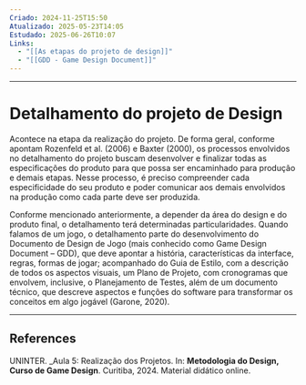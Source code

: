 ```yaml
---
Criado: 2024-11-25T15:50
Atualizado: 2025-05-23T14:05
Estudado: 2025-06-26T10:07
Links:
  - "[[As etapas do projeto de design]]"
  - "[[GDD - Game Design Document]]"
---
```

---
# Detalhamento do projeto de Design

Acontece na etapa da realização do projeto. De forma geral, conforme apontam Rozenfeld et al. (2006) e Baxter (2000), os processos envolvidos no detalhamento do projeto buscam desenvolver e finalizar todas as especificações do produto para que possa ser encaminhado para produção e demais etapas. Nesse processo, é preciso compreender cada especificidade do seu produto e poder comunicar aos demais envolvidos na produção como cada parte deve ser produzida.

Conforme mencionado anteriormente, a depender da área do design e do produto final, o detalhamento terá determinadas particularidades. Quando falamos de um jogo, o detalhamento parte do desenvolvimento do Documento de Design de Jogo (mais conhecido como Game Design Document – GDD), que deve apontar a história, características da interface, regras, formas de jogar; acompanhado do Guia de Estilo, com a descrição de todos os aspectos visuais, um Plano de Projeto, com cronogramas que envolvem, inclusive, o Planejamento de Testes, além de um documento técnico, que descreve aspectos e funções do software para transformar os conceitos em algo jogável (Garone, 2020).


---
## References

UNINTER.  _Aula 5: Realização dos Projetos. In: **Metodologia do Design, Curso de Game Design**. Curitiba, 2024. Material didático online.
